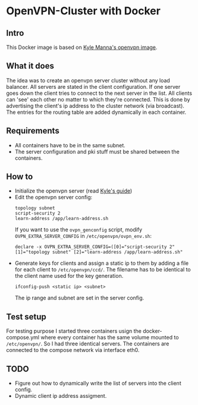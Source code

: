# OpenVPN-Cluster with Docker

## Intro
This Docker image is based on [Kyle Manna's openvpn image](https://github.com/kylemanna/docker-openvpn). 

## What it does
The idea was to create an openvpn server cluster without any load balancer. All servers are stated in the client configuration.
If one server goes down the client tries to connect to the next server in the list. All clients can 'see' each other no matter
to which they're connected. This is done by advertising the client's ip address to the cluster network (via broadcast). 
The entries for the routing table are added dynamically in each container.

## Requirements
* All containers have to be in the same subnet.
* The server configuration and pki stuff must be shared between the containers.

## How to
* Initialize the openvpn server (read [Kyle's guide](https://github.com/kylemanna/docker-openvpn/blob/master/README.md))
* Edit the openvpn server config:
  ```
  topology subnet
  script-security 2
  learn-address /app/learn-address.sh
  ```
  If you want to use the `ovpn_genconfig` script, modify `OVPN_EXTRA_SERVER_CONFIG` in `/etc/openvpn/ovpn_env.sh`:
  ```
  declare -x OVPN_EXTRA_SERVER_CONFIG=([0]="script-security 2" [1]="topology subnet" [2]="learn-address /app/learn-address.sh"
  ```
* Generate keys for clients and assign a static ip to them by adding a file for each client to `/etc/openvpn/ccd/`. The
  filename has to be identical to the client name used for the key generation.
  ```
  ifconfig-push <static ip> <subnet>
  ```
  The ip range and subnet are set in the server config.

## Test setup
For testing purpose I started three containers usign the docker-compose.yml where every container has the same volume 
mounted to `/etc/openvpn/`. So I had three identical servers. The containers are connected to the compose network via interface
eth0.

## TODO
* Figure out how to dynamically write the list of servers into the client config.
* Dynamic client ip address assigment.
